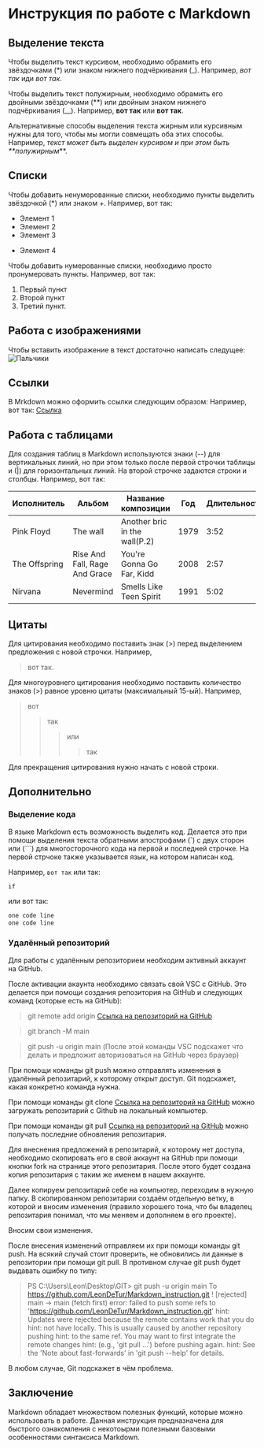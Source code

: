# Инструкция по работе с Markdown

## Выделение текста

Чтобы выделить текст курсивом, необходимо обрамить его звёздочками (*) или знаком нижнего подчёркивания (_). Например, *вот так* иди _вот так_.

Чтобы выделить текст полужирным, необходимо обрамить его двойными звёздочками (**) или двойным знаком нижнего подчёркивания (__). Например, **вот так** или __вот так__.

Альтернативные способы выделения текста жирным или курсивным нужны для того, чтобы мы могли совмещать оба этих способы. Например, _текст может быть выделен курсивом и при этом быть **полужирным_**.
## Списки

Чтобы добавить ненумерованные списки, необходимо пункты выделить звёздочкой (*) или знаком +.
Например, вот так:
* Элемент 1
* Элемент 2
* Элемент 3
+ Элемент 4

Чтобы добавить нумерованные списки, необходимо просто пронумеровать пункты. Например, вот так:
1. Первый пункт
2. Второй пункт
3. Третий пункт.

## Работа с изображениями

Чтобы вставить изображение в текст достаточно написать следущее:
![Пальчики](fingerprints.jpg)
## Сcылки

В Mrkdown можно оформить ссылки следующим образом:
Например, вот так: [Ссылка](https://github.com/OlgaVlasova/markdown-doc/blob/master/README.md#Links)

## Работа с таблицами
Для создания таблиц в Markdown используются знаки (--) для вертикальных линий, но при этом только после первой строчки таблицы и (|) для горизонтальных линий. На второй строчке задаются строки и столбцы.
Например, вот так:

Исполнитель|Альбом|Название композиции|Год|Длительность 
--|--|--|--|--
Pink Floyd|The wall|Another bric in the wall(P.2)|1979|3:52
The Offspring|Rise And Fall, Rage And Grace| You're Gonna Go Far, Kidd|2008|2:57
Nirvana|Nevermind|Smells Like Teen Spirit|1991|5:02
## Цитаты 

Для цитирования необходимо поставить знак (>) перед выделением предложения с новой строчки.
Например, 
> вот так.

Для многоуровнего цитирования необходимо поставить количество знаков (>) равное уровню цитаты (максимальный 15-ый). Например, 
> вот 
>> так
>>> или
>>>> так

Для прекращения цитирования нужно начать с новой строки.

## Дополнительно

### Выделение кода

В языке Markdown есть возможность выделить код. Делается это при помощи выделения текста обратными апострофами (`) с двух сторон или (```) для многосторочного кода на первой и последней строчке. На первой стрчоке также указывается язык, на котором написан код.

Например, 
`вот так` или так: 

`if`

или вот так:
```SQL
one code line
one code line
```
### Удалённый репозиторий

Для работы с удалённым репозиторием необходим активный аккаунт на GitHub. 

После активации акаунта необходимо связать свой VSC с GitHub. 
Это делается при помощи создания репозитория на GitHub и следующих команд (которые есть на GitHub):

>git remote add origin [Ссылка на репозиторий на GitHub](https://github.com/LeonDeTur/Markdown_instruction)

>git branch -M main

>git push -u origin main (После этой команды VSC подскажет что делать и предложит авторизоваться на GitHub через браузер)

При помощи команды git push можно отправлять изменения в удалённый репозитарий, к которому открыт доступ. Git подскажет, какая конкретно команда нужна.

При помощи команды git clone [Ссылка на репозиторий на GitHub](https://github.com/LeonDeTur/Markdown_instruction) можно загружать репозитарий с Github на локальный компьютер.

При помощи команды git pull [Ссылка на репозиторий на GitHub](https://github.com/LeonDeTur/Markdown_instruction) можно получать последние обновления репозитария.

Для внеснения предложений в репозитарий, к которому нет доступа, необходимо скопировать его в свой аккаунт на GitHub при помощи кнопки fork на странице этого репозитария. После этого будет создана копия репозитария с таким же именем в нашем аккаунте. 

Далее копируем репозитарий себе на компьютер, переходим в нужную папку. В скопированном репозитарии создаём отдельную ветку, в которой и вносим изменения (правило хорошего тона, что бы владелец репозитария понимал, что мы меняем и дополняем в его проекте).

Вносим свои изменения. 

После внесения изменений отправляем их при помощи команды git push. На всякий случай стоит проверить, не обновились ли данные в репозитории при помощи git pull. В противном случае git push будет выдавать ошибку по типу:

>PS C:\Users\Leon\Desktop\GIT> git push -u origin main
To https://github.com/LeonDeTur/Markdown_instruction.git
 ! [rejected]        main -> main (fetch first)
error: failed to push some refs to 'https://github.com/LeonDeTur/Markdown_instruction.git'
hint: Updates were rejected because the remote contains work that you do
hint: not have locally. This is usually caused by another repository pushing
hint: to the same ref. You may want to first integrate the remote changes
hint: (e.g., 'git pull ...') before pushing again.
hint: See the 'Note about fast-forwards' in 'git push --help' for details.

В любом случае, Git подскажет в чём проблема.

## Заключение

Markdown обладает множеством полезных функций, которые можно использовать в работе. Данная инструкция предназначена для быстрого ознакомления с некотоырми полезными базовыми особенностями синтаксиса Markdown.

